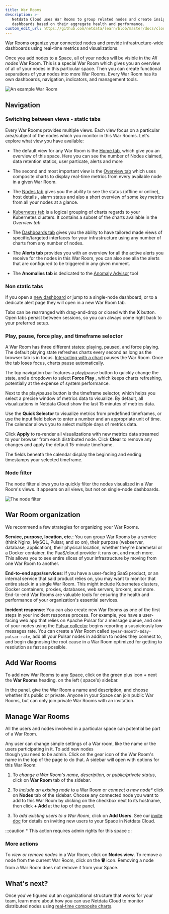 ```yaml
---
title: War Rooms 
description: >- 
   Netdata Cloud uses War Rooms to group related nodes and create insightful composite
   dashboards based on their aggregate health and performance.
custom_edit_url: https://github.com/netdata/learn/blob/master/docs/cloud/war-rooms.md
---
```


War Rooms organize your connected nodes and provide infrastructure-wide dashboards using real-time metrics and
visualizations.

Once you add nodes to a Space, all of your nodes will be visible in the _All nodes_ War Room. This is a special War Room
which gives you an overview of all of your nodes in this particular space. Then you can create functional separations of
your nodes into more War Rooms. Every War Room has its own dashboards, navigation, indicators, and management tools.

![An example War Room](/img/cloud/main-page.png)

## Navigation

### Switching between views - static tabs

Every War Rooms provides multiple views. Each view focus on a particular area/subject of the nodes which you monitor in
this War Rooms. Let's explore what view you have available:

- The default view for any War Room is the [Home tab](/docs/cloud/visualize/overview#home), which give you an overview
  of this space. Here you can see the number of Nodes claimed, data retention statics, user particate, alerts and more

- The second and most important view is the [Overview tab](/docs/cloud/visualize/overview#overview) which uses composite
  charts to display real-time metrics from every available node in a given War Room.

- The [Nodes tab](/docs/cloud/visualize/nodes) gives you the ability to see the status (offline or online), host details
  , alarm status and also a short overview of some key metrics from all your nodes at a glance.

- [Kubernetes tab](docs/cloud/visualize/kubernetes) is a logical grouping of charts regards to your Kubernetes clusters.
  It contains a subset of the charts available in the _Overview tab_

- The [Dashboards tab](/docs/cloud/visualize/dashboards) gives you the ability to have tailored made views of
  specific/targeted interfaces for your infrastructure using any number of charts from any number of nodes.

- The **Alerts tab** provides you with an overview for all the active alerts you receive for the nodes in this War Room,
  you can also see alla the alerts that are configured to be triggered in any given moment.

- The **Anomalies tab** is dedicated to the [Anomaly Advisor](/docs/cloud/insights/anomaly-advisor.mdx) tool

### Non static tabs

If you open a [new dashboard](/docs/cloud/visualize/dashboards) or jump to a single-node dashboard, or to a dedicate
alert page they will open in a new War Room tab.

Tabs can be rearranged with drag-and-drop or closed with the **X** button. Open tabs persist between sessions, so you
can always come right back to your preferred setup.

### Play, pause, force play, and timeframe selector

A War Room has three different states: playing, paused, and force playing. The default playing state refreshes charts
every second as long as the browser tab is in focus. [Interacting with a chart](/docs/dashboard/interact-charts) pauses
the War Room. Once the tab loses focus, charts pause automatically.

The top navigation bar features a play/pause button to quickly change the state, and a dropdown to select **Force Play**
, which keeps charts refreshing, potentially at the expense of system performance.

Next to the play/pause button is the timeframe selector, which helps you select a precise window of metrics data to
visualize. By default, all visualizations in Netdata Cloud show the last 15 minutes of metrics data.

Use the **Quick Selector** to visualize metrics from predefined timeframes, or use the input field below to enter a
number and an appropriate unit of time. The calendar allows you to select multiple days of metrics data.

Click **Apply** to re-render all visualizations with new metrics data streamed to your browser from each distributed
node. Click **Clear** to remove any changes and apply the default 15-minute timeframe.

The fields beneath the calendar display the beginning and ending timestamps your selected timeframe.


### Node filter

The node filter allows you to quickly filter the nodes visualized in a War Room's views. It appears on all views, but
not on single-node dashboards.

![The node filter](https://user-images.githubusercontent.com/12612986/172674440-df224058-2b2c-41da-bb45-f4eb82e342e5.png)


## War Room organization

We recommend a few strategies for organizing your War Rooms.

**Service, purpose, location, etc.**: You can group War Rooms by a service (think Nginx, MySQL, Pulsar, and so on),
their purpose (webserver, database, application), their physical location, whether they're baremetal or a Docker
container, the PaaS/cloud provider it runs on, and much more. This allows you to see entire slices of your
infrastructure by moving from one War Room to another.

**End-to-end apps/services**: If you have a user-facing SaaS product, or an internal service that said product relies
on, you may want to monitor that entire stack in a single War Room. This might include Kubernetes clusters, Docker
containers, proxies, databases, web servers, brokers, and more. End-to-end War Rooms are valuable tools for ensuring the
health and performance of your organization's essential services.

**Incident response**: You can also create new War Rooms as one of the first steps in your incident response process.
For example, you have a user-facing web app that relies on Apache Pulsar for a message queue, and one of your nodes
using the [Pulsar collector](/docs/agent/collectors/go.d.plugin/modules/pulsar) begins reporting a suspiciously low
messages rate. You can create a War Room called `$year-$month-$day-pulsar-rate`, add all your Pulsar nodes in addition
to nodes they connect to, and begin diagnosing the root cause in a War Room optimized for getting to resolution as fast
as possible.

## Add War Rooms

To add new War Rooms to any Space, click on the green plus icon **+** next the **War Rooms** heading. on the left (
space's) sidebar.

In the panel, give the War Room a name and description, and choose whether it's public or private. Anyone in your Space
can join public War Rooms, but can only join private War Rooms with an invitation.

## Manage War Rooms

All the users and nodes involved in a particular space can potential be part of a War Room.

Any user can change simple settings of a War room, like the name or the users participating in it. To add new nodes  
though you need to be admin. Click on the gear icon of the War Room's name in the top of the page to do that. A sidebar
will open with options for this War Room:

1. To _change a War Room's name, description, or public/private status_, click on **War Room** tab of the sidebar.

2. To _include an existing node_ to a War Room or _connect a new node*_ click on **Nodes** tab of the sidebar. Choose any
connected node you want to add to this War Room by clicking on the checkbox next to its hostname, then click **+ Add**
at the top of the panel.

3. To _add existing users to a War Room_, click on **Add Users**. See our [invite doc](/docs/cloud/manage/invite-your-team)
for details on inviting new users to your Space in Netdata Cloud.

:::caution
 \* This action requires admin rights for this space
:::

### More actions

To _view or remove nodes_ in a War Room, click on **Nodes view**. To remove a node from the current War Room, click on
the **🗑** icon. Removing a node from a War Room does not remove it from your Space.

## What's next?

Once you've figured out an organizational structure that works for your team, learn more about how you can use Netdata
Cloud to monitor distributed nodes using [real-time composite charts](/docs/cloud/visualize/overview).
